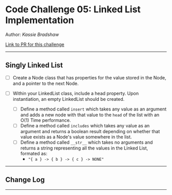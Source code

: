 # Code Challenge 05: Linked List Implementation

Author: *Kassie Bradshaw*

[Link to PR for this challenge](https://github.com/kassiebradshaw/data-structures-and-algorithms/pull/26)

---

## Singly Linked List

* [ ] Create a Node class that has properties for the value stored in the Node, and a pointer to the next Node.

* [ ] Within your LinkedList class, include a head property. Upon instantiation, an empty LinkedList should be created.
  * [ ] Define a method called `insert` which takes any value as an argument and adds a new node with that value to the `head` of the list with an O(1) Time performance.
  * [ ] Define a method called `includes` which takes any value as an argument and returns a boolean result depending on whether that value exists as a Node's value somewhere in the list.
  * [ ] Define a method called `__str__` which takes no arguments and returns a string representing all the values in the Linked List, formated as:
    * `"{ a } -> { b } -> { c } -> NONE"`

<!-- ## Approach & Efficiency -->
<!-- What approach did you take? Why? What is the Big O space/time for this approach? -->

---

## Change Log

---
